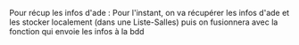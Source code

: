 Pour récup les infos d'ade :
  Pour l'instant, on va récupérer les infos d'ade et les stocker localement (dans une Liste-Salles) puis on fusionnera avec la fonction qui envoie les infos à la bdd 
